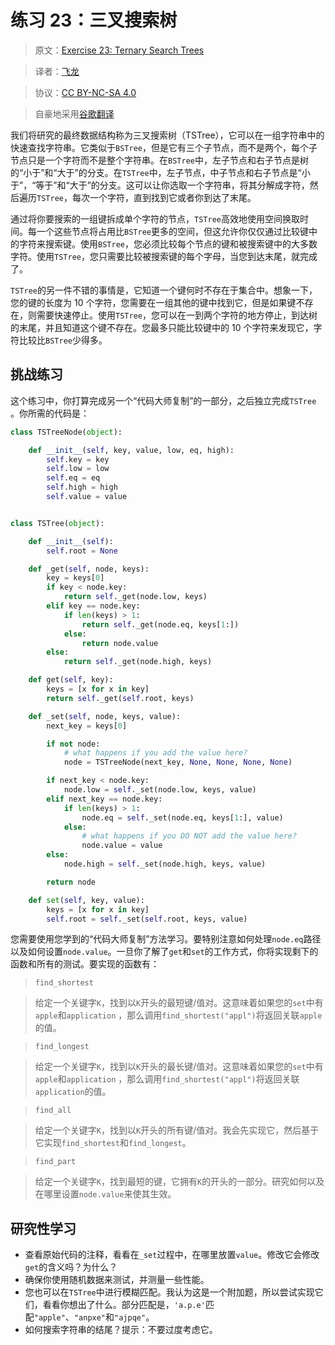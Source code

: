 # 练习 23：三叉搜索树

> 原文：[Exercise 23: Ternary Search Trees](https://learncodethehardway.org/more-python-book/ex23.html)

> 译者：[飞龙](https://github.com/wizardforcel)

> 协议：[CC BY-NC-SA 4.0](http://creativecommons.org/licenses/by-nc-sa/4.0/)

> 自豪地采用[谷歌翻译](https://translate.google.cn/)

我们将研究的最终数据结构称为三叉搜索树（TSTree），它可以在一组字符串中的快速查找字符串。它类似于`BSTree`，但是它有三个子节点，而不是两个，每个子节点只是一个字符而不是整个字符串。在`BSTree`中，左子节点和右子节点是树的“小于”和“大于”的分支。在`TSTree`中，左子节点，中子节点和右子节点是“小于”，“等于”和“大于”的分支。这可以让你选取一个字符串，将其分解成字符，然后遍历`TSTree`，每次一个字符，直到找到它或者你到达了末尾。

通过将你要搜索的一组键拆成单个字符的节点，`TSTree`高效地使用空间换取时间。每一个这些节点将占用比`BSTree`更多的空间，但这允许你仅仅通过比较键中的字符来搜索键。使用`BSTree`，您必须比较每个节点的键和被搜索键中的大多数字符。使用`TSTree`，您只需要比较被搜索键的每个字母，当您到达末尾，就完成了。

`TSTree`的另一件不错的事情是，它知道一个键何时不存在于集合中。想象一下，您的键的长度为 10 个字符，您需要在一组其他的键中找到它，但是如果键不存在，则需要快速停止。使用`TSTree`，您可以在一到两个字符的地方停止，到达树的末尾，并且知道这个键不存在。您最多只能比较键中的 10 个字符来发现它，字符比较比`BSTree`少得多。

## 挑战练习

这个练习中，你打算完成另一个“代码大师复制”的一部分，之后独立完成`TSTree `。你所需的代码是：

```py
class TSTreeNode(object):

    def __init__(self, key, value, low, eq, high):
        self.key = key
        self.low = low
        self.eq = eq
        self.high = high
        self.value = value


class TSTree(object):

    def __init__(self):
        self.root = None

    def _get(self, node, keys):
        key = keys[0]
        if key < node.key:
            return self._get(node.low, keys)
        elif key == node.key:
            if len(keys) > 1:
                return self._get(node.eq, keys[1:])
            else:
                return node.value
        else:
            return self._get(node.high, keys)

    def get(self, key):
        keys = [x for x in key]
        return self._get(self.root, keys)

    def _set(self, node, keys, value):
        next_key = keys[0]

        if not node:
            # what happens if you add the value here?
            node = TSTreeNode(next_key, None, None, None, None)

        if next_key < node.key:
            node.low = self._set(node.low, keys, value)
        elif next_key == node.key:
            if len(keys) > 1:
                node.eq = self._set(node.eq, keys[1:], value)
            else:
                # what happens if you DO NOT add the value here?
                node.value = value
        else:
            node.high = self._set(node.high, keys, value)

        return node

    def set(self, key, value):
        keys = [x for x in key]
        self.root = self._set(self.root, keys, value)
```

您需要使用您学到的“代码大师复制”方法学习。要特别注意如何处理`node.eq`路径以及如何设置`node.value`。一旦你了解了`get`和`set`的工作方式，你将实现剩下的函数和所有的测试。要实现的函数有：

> `find_shortest`

> 给定一个关键字`K`，找到以`K`开头的最短键/值对。这意味着如果您的`set`中有`apple`和`application` ，那么调用`find_shortest("appl")`将返回关联`apple`的值。

> `find_longest`

> 给定一个关键字`K`，找到以`K`开头的最长键/值对。这意味着如果您的`set`中有`apple`和`application` ，那么调用`find_shortest("appl")`将返回关联`application`的值。

> `find_all`

> 给定一个关键字`K`，找到以`K`开头的所有键/值对。我会先实现它，然后基于它实现`find_shortest`和`find_longest`。

> `find_part`

> 给定一个关键字`K`，找到最短的键，它拥有`K`的开头的一部分。研究如何以及在哪里设置`node.value`来使其生效。

## 研究性学习

+   查看原始代码的注释，看看在`_set`过程中，在哪里放置`value`。修改它会修改`get`的含义吗？为什么？
+   确保你使用随机数据来测试，并测量一些性能。
+   您也可以在`TSTree`中进行模糊匹配。我认为这是一个附加题，所以尝试实现它们，看看你想出了什么。部分匹配是，`'a.p.e'`匹配`"apple"`、`"anpxe"`和`"ajpqe"`。
+   如何搜索字符串的结尾？提示：不要过度考虑它。
